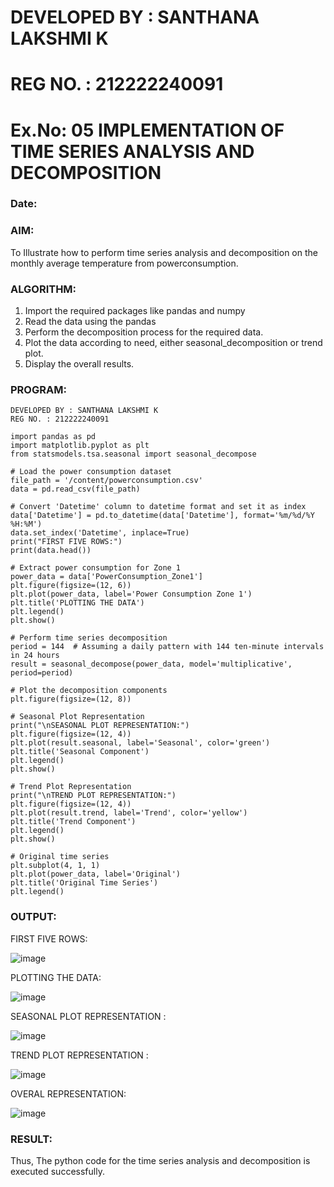 # DEVELOPED BY : SANTHANA LAKSHMI K
# REG NO. : 212222240091
# Ex.No: 05  IMPLEMENTATION OF TIME SERIES ANALYSIS AND DECOMPOSITION
### Date: 


### AIM:
To Illustrate how to perform time series analysis and decomposition on the monthly average temperature from powerconsumption.

### ALGORITHM:
1. Import the required packages like pandas and numpy
2. Read the data using the pandas
3. Perform the decomposition process for the required data.
4. Plot the data according to need, either seasonal_decomposition or trend plot.
5. Display the overall results.

### PROGRAM:
```
DEVELOPED BY : SANTHANA LAKSHMI K
REG NO. : 212222240091
```
```
import pandas as pd
import matplotlib.pyplot as plt
from statsmodels.tsa.seasonal import seasonal_decompose

# Load the power consumption dataset
file_path = '/content/powerconsumption.csv'  
data = pd.read_csv(file_path)

# Convert 'Datetime' column to datetime format and set it as index
data['Datetime'] = pd.to_datetime(data['Datetime'], format='%m/%d/%Y %H:%M')
data.set_index('Datetime', inplace=True)
print("FIRST FIVE ROWS:")
print(data.head())

# Extract power consumption for Zone 1
power_data = data['PowerConsumption_Zone1']
plt.figure(figsize=(12, 6))
plt.plot(power_data, label='Power Consumption Zone 1')
plt.title('PLOTTING THE DATA')
plt.legend()
plt.show()

# Perform time series decomposition
period = 144  # Assuming a daily pattern with 144 ten-minute intervals in 24 hours
result = seasonal_decompose(power_data, model='multiplicative', period=period)

# Plot the decomposition components
plt.figure(figsize=(12, 8))

# Seasonal Plot Representation
print("\nSEASONAL PLOT REPRESENTATION:")
plt.figure(figsize=(12, 4))
plt.plot(result.seasonal, label='Seasonal', color='green')
plt.title('Seasonal Component')
plt.legend()
plt.show()

# Trend Plot Representation
print("\nTREND PLOT REPRESENTATION:")
plt.figure(figsize=(12, 4))
plt.plot(result.trend, label='Trend', color='yellow')
plt.title('Trend Component')
plt.legend()
plt.show()

# Original time series
plt.subplot(4, 1, 1)
plt.plot(power_data, label='Original')
plt.title('Original Time Series')
plt.legend()
```
### OUTPUT:
FIRST FIVE ROWS:

![image](https://github.com/user-attachments/assets/45e802fb-3d65-4552-a21d-a4d691bf0c0d)

PLOTTING THE DATA:

![image](https://github.com/user-attachments/assets/f77add4c-62e5-4d84-adbf-18cb10b3b9a3)

SEASONAL PLOT REPRESENTATION :

![image](https://github.com/user-attachments/assets/18fae911-5708-4eff-94a0-397a0d04ee73)

TREND PLOT REPRESENTATION :

![image](https://github.com/user-attachments/assets/99a29e23-d301-4f3e-85f1-38599b45a8ef)

OVERAL REPRESENTATION:

![image](https://github.com/user-attachments/assets/af69d44e-006d-421a-a336-456935f9f65a)

### RESULT:
Thus, The python code for the time series analysis and decomposition is executed successfully.
